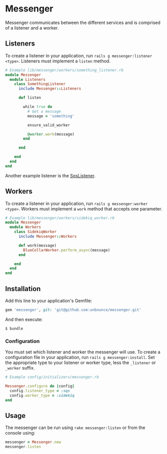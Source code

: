 # Messenger

Messenger communicates between the different services and is comprised of a listener and a worker.

## Listeners

To create a listener in your application, run `rails g messenger:listener <type>`.
Listeners must implement a `listen` method.

  ```Ruby
  # Example lib/messenger/workers/something_listener.rb
  module Messenger
    module Listeners
      class SomethingListener
        include Messenger::Listeners

        def listen

          while true do
            # Get a message
            message = 'something'

            ensure_valid_worker

            @worker.work(message)
          end

        end

      end
    end
  end
  ```

Another example listener is the [SqsListener](https://github.com/unbounce/messenger-listeners-sqs).

## Workers

To create a listener in your application, run `rails g messenger:worker <type>`. Workers
must implement a `work` method that accepts one parameter.

  ```Ruby
  # Example lib/messenger/workers/sidekiq_worker.rb
  module Messenger
    module Workers
      class SidekiqWorker
        include Messenger::Workers

        def work(message)
          BlueCollarWorker.perform_async(message)
        end

      end
    end
  end
  ```

## Installation

Add this line to your application's Gemfile:

  ```Ruby
  gem 'messenger', git: 'git@github.com:unbounce/messenger.git'
  ```

And then execute:

  ```
  $ bundle
  ```

### Configuration

You must set which listener and worker the messenger will use. To create a configuration
file in your application, run `rails g messenger:install`. Set the appropriate type to your
listener or worker type, less the `_listener` or `_worker` suffix.

  ```Ruby
  # Example config/initializers/messenger.rb

  Messenger.configure do |config|
    config.listener_type = :sqs
    config.worker_type = :sidekiq
  end
  ```

## Usage

The messenger can be run using `rake messenger:listen` or from the console
using:

  ```Ruby
  messenger = Messenger.new
  messenger.listen
  ```
